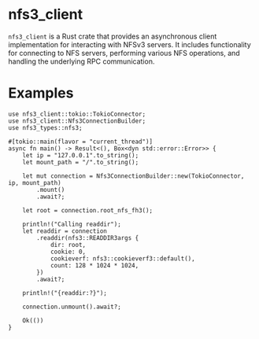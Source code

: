 # nfs3_client

`nfs3_client` is a Rust crate that provides an asynchronous client implementation for interacting with NFSv3 servers. It includes functionality for connecting to NFS servers, performing various NFS operations, and handling the underlying RPC communication.

# Examples

```rust,no_run
use nfs3_client::tokio::TokioConnector;
use nfs3_client::Nfs3ConnectionBuilder;
use nfs3_types::nfs3;

#[tokio::main(flavor = "current_thread")]
async fn main() -> Result<(), Box<dyn std::error::Error>> {
    let ip = "127.0.0.1".to_string();
    let mount_path = "/".to_string();

    let mut connection = Nfs3ConnectionBuilder::new(TokioConnector, ip, mount_path)
        .mount()
        .await?;

    let root = connection.root_nfs_fh3();

    println!("Calling readdir");
    let readdir = connection
        .readdir(nfs3::READDIR3args {
            dir: root,
            cookie: 0,
            cookieverf: nfs3::cookieverf3::default(),
            count: 128 * 1024 * 1024,
        })
        .await?;

    println!("{readdir:?}");

    connection.unmount().await?;

    Ok(())
}
```
